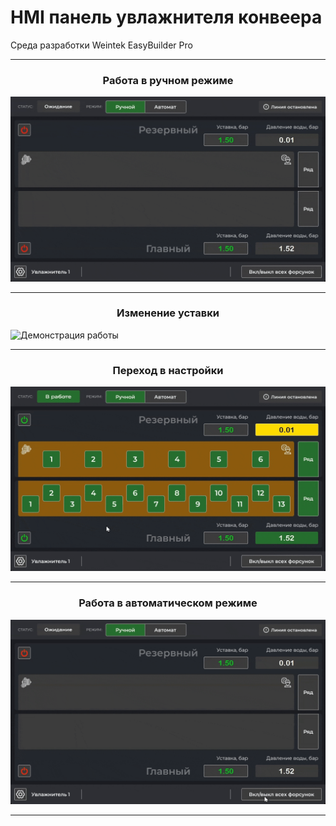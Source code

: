 # HMI панель увлажнителя конвеера    
Среда разработки Weintek EasyBuilder Pro    
***    
<h3 align="center">Работа в ручном режиме</h3>

 ![Демонстрация работы](./screens/1.gif)    
***
<h3 align="center">Изменение уставки</h3>

![Демонстрация работы](./screens/2.gif)    
***
<h3 align="center">Переход в настройки</h3>

![Демонстрация работы](./screens/3.gif)    
***
<h3 align="center">Работа в автоматическом режиме</h3>

![Демонстрация работы](./screens/4.gif)    
***
